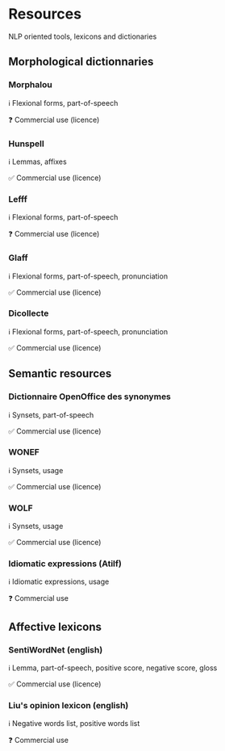 # Resources
NLP oriented tools, lexicons and dictionaries

## Morphological dictionnaries
### Morphalou
:information_source: Flexional forms, part-of-speech

:question: Commercial use (licence)
 
### Hunspell
:information_source: Lemmas, affixes

:white_check_mark: Commercial use (licence)

### Lefff
:information_source: Flexional forms, part-of-speech

:question: Commercial use (licence)

### Glaff
:information_source: Flexional forms, part-of-speech, pronunciation

:white_check_mark: Commercial use (licence)

### Dicollecte
:information_source: Flexional forms, part-of-speech, pronunciation
 
:white_check_mark: Commercial use (licence)
 


## Semantic resources
### Dictionnaire OpenOffice des synonymes
:information_source: Synsets, part-of-speech

:white_check_mark: Commercial use (licence)
 
### WONEF
:information_source: Synsets, usage

:white_check_mark: Commercial use (licence)
 
### WOLF
:information_source: Synsets, usage

:white_check_mark: Commercial use (licence)

### Idiomatic expressions (Atilf)
:information_source: Idiomatic expressions, usage

:question: Commercial use


## Affective lexicons
### SentiWordNet (english)
:information_source: Lemma, part-of-speech, positive score, negative score, gloss

:white_check_mark: Commercial use (licence)
 
### Liu's opinion lexicon (english)
:information_source: Negative words list, positive words list

:question: Commercial use